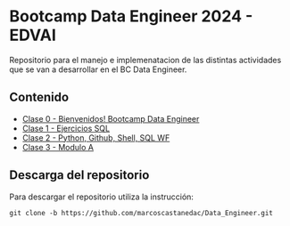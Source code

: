 # Bootcamp Data Engineer 2024 - EDVAI

Repositorio para el manejo e implemenatacion de las distintas actividades que se van a desarrollar en el BC Data Engineer.

## Contenido

* [Clase 0 - Bienvenidos! Bootcamp Data Engineer](https://github.com/marcoscastanedac/Data_Engineer/tree/main/Clase%200)
* [Clase 1 - Ejercicios SQL](https://github.com/marcoscastanedac/Data_Engineer/tree/main/Clase%201)
* [Clase 2 - Python, Github, Shell, SQL WF](https://github.com/marcoscastanedac/Data_Engineer/tree/main/Clase%202)
* [Clase 3 - Modulo A](https://github.com/marcoscastanedac/Data_Engineer/tree/main/Clase%203)

## Descarga del repositorio

Para descargar el repositorio utiliza la instrucción:

```
git clone -b https://github.com/marcoscastanedac/Data_Engineer.git

```